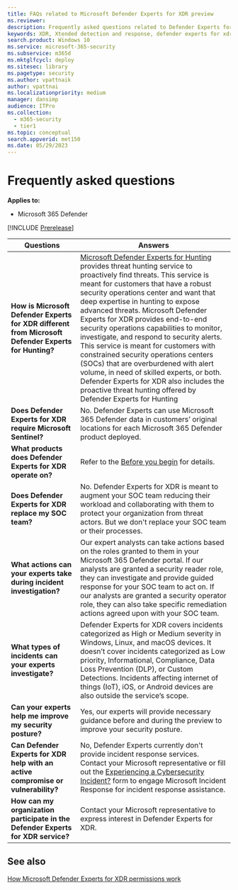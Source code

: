```yaml
---
title: FAQs related to Microsoft Defender Experts for XDR preview
ms.reviewer:
description: Frequently asked questions related to Defender Experts for XDR
keywords: XDR, Xtended detection and response, defender experts for xdr, Microsoft Defender Experts for XDR, managed threat hunting, managed detection and response (MDR) service, service delivery manager, real-time visibility with XDR experts, FAQ's related to XDR
search.product: Windows 10
ms.service: microsoft-365-security
ms.subservice: m365d
ms.mktglfcycl: deploy
ms.sitesec: library
ms.pagetype: security
ms.author: vpattnaik
author: vpattnai
ms.localizationpriority: medium
manager: dansimp
audience: ITPro
ms.collection:
  - m365-security
  - tier1
ms.topic: conceptual
search.appverid: met150
ms.date: 05/29/2023
---
```


# Frequently asked questions

**Applies to:**

- Microsoft 365 Defender

[!INCLUDE [Prerelease](../includes/prerelease.md)]

| Questions | Answers |
|---------|---------|
| **How is Microsoft Defender Experts for XDR different from Microsoft Defender Experts for Hunting?** | [Microsoft Defender Experts for Hunting](../defender/defender-experts-for-hunting.md) provides threat hunting service to proactively find threats. This service is meant for customers that have a robust security operations center and want that deep expertise in hunting to expose advanced threats. Microsoft Defender Experts for XDR provides end-to-end security operations capabilities to monitor, investigate, and respond to security alerts. This service is meant for customers with constrained security operations centers (SOCs) that are overburdened with alert volume, in need of skilled experts, or both. Defender Experts for XDR also includes the proactive threat hunting offered by Defender Experts for Hunting|
| **Does Defender Experts for XDR require Microsoft Sentinel?** | No. Defender Experts can use Microsoft 365 Defender data in customers’ original locations for each Microsoft 365 Defender product deployed. |
| **What products does Defender Experts for XDR operate on?** | Refer to the [Before you begin](before-you-begin-xdr.md) for details. |
| **Does Defender Experts for XDR replace my SOC team?** | No. Defender Experts for XDR is meant to augment your SOC team reducing their workload and collaborating with them to protect your organization from threat actors. But we don't replace your SOC team or their processes. |
| **What actions can your experts take during incident investigation?** | Our expert analysts can take actions based on the roles granted to them in your Microsoft 365 Defender portal. If our analysts are granted a security reader role, they can investigate and provide guided response for your SOC team to act on. If our analysts are granted a security operator role, they can also take specific remediation actions agreed upon with your SOC team. |
| **What types of incidents can your experts investigate?** | Defender Experts for XDR covers incidents categorized as High or Medium severity in Windows, Linux, and macOS devices. It doesn’t cover incidents categorized as Low priority, Informational, Compliance, Data Loss Prevention (DLP), or Custom Detections. Incidents affecting internet of things (IoT), iOS, or Android devices are also outside the service’s scope. |
| **Can your experts help me improve my security posture?** | Yes, our experts will provide necessary guidance before and during the preview to improve your security posture. |
| **Can Defender Experts for XDR help with an active compromise or vulnerability?** | No, Defender Experts currently don't provide incident response services. Contact your Microsoft representative or fill out the [Experiencing a Cybersecurity Incident?](https://customervoice.microsoft.com/Pages/ResponsePage.aspx?id=v4j5cvGGr0GRqy180BHbRypQlJUvhTFIvfpiAfrpFQdUOTdRRFpDUFQ1TzNLVFZXV0VUOVlVN0szUiQlQCN0PWcu) form to engage Microsoft Incident Response for incident response assistance. |
| **How can my organization participate in the Defender Experts for XDR service?** | Contact your Microsoft representative to express interest in Defender Experts for XDR.|

## See also

[How Microsoft Defender Experts for XDR permissions work](dex-xdr-permissions.md)